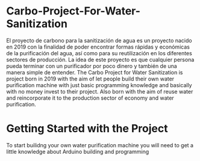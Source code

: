 # Carbo-Project-For-Water-Sanitization
El proyecto de carbono para la sanitización de agua es un proyecto nacido en 2019 con la finalidad de poder encontrar formas rápidas y económicas de la purificación del agua, así como para su reutilización en los diferentes sectores de producción. La idea de este proyecto es que cualquier persona pueda terminar con un purificador por poco dinero y también de una manera simple de entender.
The Carbo Project for Water Sanitization is project born in 2019 with the aim of let people build their own water purification machine with just basic programming knowledge and basically with no money invest to their project. Also born with the aim of reuse water and reincorporate it to the production sector of economy and water purification.
# Getting Started with the Project
To start builidng your own water purification machine you will need to get a little knowledge about Arduino building and programming
